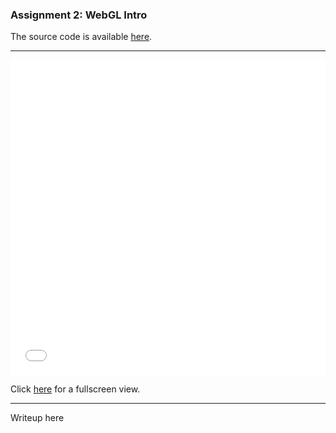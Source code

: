 ### Assignment 2: WebGL Intro

The source code is available [here](https://github.com/RobethX/CS420X/blob/main/assignment2/).

---

<iframe width="100%" style="aspect-ratio: 1/1" src="webgl.html" title="WebGL" frameborder="0" scrolling="no"></iframe>

Click [here](webgl.html) for a fullscreen view.

---

Writeup here